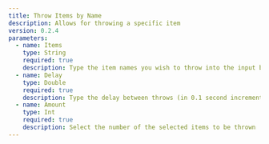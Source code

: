 ```yaml
---
title: Throw Items by Name
description: Allows for throwing a specific item
version: 0.2.4
parameters:
  - name: Items
    type: String
    required: true
    description: Type the item names you wish to throw into the input box
  - name: Delay
    type: Double
    required: true
    description: Type the delay between throws (in 0.1 second increments)
  - name: Amount
    type: Int
    required: true
    description: Select the number of the selected items to be thrown
---
```

